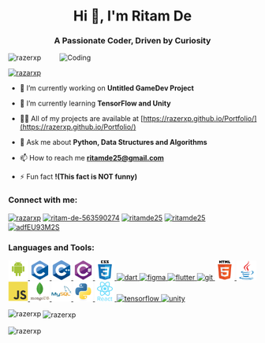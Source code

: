 <h1 align="center">Hi 👋, I'm Ritam De</h1>
<h3 align="center">A Passionate Coder, Driven by Curiosity</h3>
<img align="right" alt="Coding" width="400" src="https://media3.giphy.com/media/RbDKaczqWovIugyJmW/giphy.gif?cid=6c09b952cey0wyar8uuozyb75ijoj9iu7tqhk7eo4kf8rz8d&ep=v1_gifs_search&rid=giphy.gif&ct=g">

<p align="left"> <img src="https://komarev.com/ghpvc/?username=razerxp&label=Profile%20views&color=0e75b6&style=flat" alt="razerxp" /> </p>

<p align="left"> <a href="https://twitter.com/razarxp" target="blank"><img src="https://img.shields.io/twitter/follow/razarxp?logo=twitter&style=for-the-badge" alt="razarxp" /></a> </p>

- 🔭 I’m currently working on **Untitled GameDev Project**

- 🌱 I’m currently learning **TensorFlow and Unity**

- 👨‍💻 All of my projects are available at [https://razerxp.github.io/Portfolio/](https://razerxp.github.io/Portfolio/)

- 💬 Ask me about **Python, Data Structures and Algorithms**

- 📫 How to reach me **ritamde25@gmail.com**

- ⚡ Fun fact **!(This fact is NOT funny)**

<h3 align="left">Connect with me:</h3>
<p align="left">
<a href="https://twitter.com/razarxp" target="blank"><img align="center" src="https://raw.githubusercontent.com/rahuldkjain/github-profile-readme-generator/master/src/images/icons/Social/twitter.svg" alt="razarxp" height="30" width="40" /></a>
<a href="https://linkedin.com/in/ritam-de-563590274" target="blank"><img align="center" src="https://raw.githubusercontent.com/rahuldkjain/github-profile-readme-generator/master/src/images/icons/Social/linked-in-alt.svg" alt="ritam-de-563590274" height="30" width="40" /></a>
<a href="https://instagram.com/ritamde25" target="blank"><img align="center" src="https://raw.githubusercontent.com/rahuldkjain/github-profile-readme-generator/master/src/images/icons/Social/instagram.svg" alt="ritamde25" height="30" width="40" /></a>
<a href="https://www.leetcode.com/ritamde25" target="blank"><img align="center" src="https://raw.githubusercontent.com/rahuldkjain/github-profile-readme-generator/master/src/images/icons/Social/leet-code.svg" alt="ritamde25" height="30" width="40" /></a>
<a href="https://discord.gg/adfEU93M2S" target="blank"><img align="center" src="https://raw.githubusercontent.com/rahuldkjain/github-profile-readme-generator/master/src/images/icons/Social/discord.svg" alt="adfEU93M2S" height="30" width="40" /></a>
</p>

<h3 align="left">Languages and Tools:</h3>
<p align="left"> <a href="https://developer.android.com" target="_blank" rel="noreferrer"> <img src="https://raw.githubusercontent.com/devicons/devicon/master/icons/android/android-original-wordmark.svg" alt="android" width="40" height="40"/> </a> <a href="https://www.cprogramming.com/" target="_blank" rel="noreferrer"> <img src="https://raw.githubusercontent.com/devicons/devicon/master/icons/c/c-original.svg" alt="c" width="40" height="40"/> </a> <a href="https://www.w3schools.com/cpp/" target="_blank" rel="noreferrer"> <img src="https://raw.githubusercontent.com/devicons/devicon/master/icons/cplusplus/cplusplus-original.svg" alt="cplusplus" width="40" height="40"/> </a> <a href="https://www.w3schools.com/cs/" target="_blank" rel="noreferrer"> <img src="https://raw.githubusercontent.com/devicons/devicon/master/icons/csharp/csharp-original.svg" alt="csharp" width="40" height="40"/> </a> <a href="https://www.w3schools.com/css/" target="_blank" rel="noreferrer"> <img src="https://raw.githubusercontent.com/devicons/devicon/master/icons/css3/css3-original-wordmark.svg" alt="css3" width="40" height="40"/> </a> <a href="https://dart.dev" target="_blank" rel="noreferrer"> <img src="https://www.vectorlogo.zone/logos/dartlang/dartlang-icon.svg" alt="dart" width="40" height="40"/> </a> <a href="https://www.figma.com/" target="_blank" rel="noreferrer"> <img src="https://www.vectorlogo.zone/logos/figma/figma-icon.svg" alt="figma" width="40" height="40"/> </a> <a href="https://flutter.dev" target="_blank" rel="noreferrer"> <img src="https://www.vectorlogo.zone/logos/flutterio/flutterio-icon.svg" alt="flutter" width="40" height="40"/> </a> <a href="https://git-scm.com/" target="_blank" rel="noreferrer"> <img src="https://www.vectorlogo.zone/logos/git-scm/git-scm-icon.svg" alt="git" width="40" height="40"/> </a> <a href="https://www.w3.org/html/" target="_blank" rel="noreferrer"> <img src="https://raw.githubusercontent.com/devicons/devicon/master/icons/html5/html5-original-wordmark.svg" alt="html5" width="40" height="40"/> </a> <a href="https://www.java.com" target="_blank" rel="noreferrer"> <img src="https://raw.githubusercontent.com/devicons/devicon/master/icons/java/java-original.svg" alt="java" width="40" height="40"/> </a> <a href="https://developer.mozilla.org/en-US/docs/Web/JavaScript" target="_blank" rel="noreferrer"> <img src="https://raw.githubusercontent.com/devicons/devicon/master/icons/javascript/javascript-original.svg" alt="javascript" width="40" height="40"/> </a> <a href="https://www.mongodb.com/" target="_blank" rel="noreferrer"> <img src="https://raw.githubusercontent.com/devicons/devicon/master/icons/mongodb/mongodb-original-wordmark.svg" alt="mongodb" width="40" height="40"/> </a> <a href="https://www.mysql.com/" target="_blank" rel="noreferrer"> <img src="https://raw.githubusercontent.com/devicons/devicon/master/icons/mysql/mysql-original-wordmark.svg" alt="mysql" width="40" height="40"/> </a> <a href="https://www.python.org" target="_blank" rel="noreferrer"> <img src="https://raw.githubusercontent.com/devicons/devicon/master/icons/python/python-original.svg" alt="python" width="40" height="40"/> </a> <a href="https://reactjs.org/" target="_blank" rel="noreferrer"> <img src="https://raw.githubusercontent.com/devicons/devicon/master/icons/react/react-original-wordmark.svg" alt="react" width="40" height="40"/> </a> <a href="https://www.tensorflow.org" target="_blank" rel="noreferrer"> <img src="https://www.vectorlogo.zone/logos/tensorflow/tensorflow-icon.svg" alt="tensorflow" width="40" height="40"/> </a> <a href="https://unity.com/" target="_blank" rel="noreferrer"> <img src="https://www.vectorlogo.zone/logos/unity3d/unity3d-icon.svg" alt="unity" width="40" height="40"/> </a> </p>

<p><img align="left" src="https://github-readme-stats.vercel.app/api/top-langs?username=razerxp&show_icons=true&locale=en&layout=compact" alt="razerxp" /></p>

<p>&nbsp;<img align="center" src="https://github-readme-stats.vercel.app/api?username=razerxp&show_icons=true&locale=en" alt="razerxp" /></p>

<p><img align="center" src="https://github-readme-streak-stats.herokuapp.com/?user=razerxp&" alt="razerxp" /></p>
